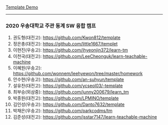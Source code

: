 [Template Demo](https://sonata-bell.github.io/learn-teachable-machine/template/)

---

### 2020 우송대학교 주관 동계 SW 융합 캠프

1. 권도형(대전고): https://github.com/Kwon812/template
2. 정은총(대전고): https://github.com/little1667/templet
3. 이현진(우송고): https://github.com/ihyeonjin372/learn-tm
4. 이천국(대전고): https://github.com/LeeCheonguk/learn-teachable-machine
5. 이혜원(우송고): https://github.com/wonnem/leehyewon/tree/master/homework
6. 안수현(우송고): https://github.com/an-suhyun/template
7. 설유찬(대전고): https://github.com/ycseol03/-template
8. 최부승(외삼중): https://github.com/junny200679/learn_tm
9. 박종원(대전고): https://github.com/LPMINO/template
10. 김인성(우송고): https://github.com/Danto7632/template
11. 박채은(우송고): https://github.com/parkcodms/tm
12. 김준성(대전고): https://github.com/jsstar7147/learn-teachable-machine

